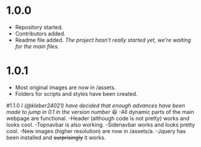 # 1.0.0
- Repository started.
- Contributors added.
- Readme file added.
_The project hasn't really started yet, we're waiting for the main files._

# 1.0.1
- Most original images are now in /assets.
- Folders for scripts and styles have been created.

#1.1.0
_I (@kleber24021) have decided that enough advances have been made to jump in 0.1 in the version number_ :laughing:
-All dynamic parts of the main webpage are functional.
  -Header (although code is not pretty) works and looks cool.
  -Topnavbar is also working.
  -Sidenavbar works and looks pretty cool.
-New images (higher resolution) are now in /assets/a.
-Jquery has been installed and ~~surprisingly~~ it works.

